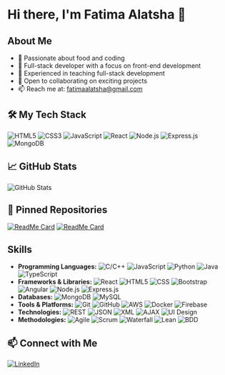 # Hi there, I'm Fatima Alatsha 👋

## About Me
- 👀 Passionate about food and coding
- 🌱 Full-stack developer with a focus on front-end development
- 💼 Experienced in teaching full-stack development
- 💞️ Open to collaborating on exciting projects
- 📫 Reach me at: [fatimaalatsha@gmail.com](mailto:fatimaalatsha@gmail.com)

## 🛠️ My Tech Stack
![HTML5](https://img.shields.io/badge/html5-%23E34F26.svg?&style=for-the-badge&logo=html5&logoColor=white)
![CSS3](https://img.shields.io/badge/css3-%231572B6.svg?&style=for-the-badge&logo=css3&logoColor=white)
![JavaScript](https://img.shields.io/badge/javascript-%23323330.svg?&style=for-the-badge&logo=javascript&logoColor=%23F7DF1E)
![React](https://img.shields.io/badge/react-%2320232a.svg?&style=for-the-badge&logo=react&logoColor=%2361DAFB)
![Node.js](https://img.shields.io/badge/node.js-%2343853D.svg?&style=for-the-badge&logo=node.js&logoColor=white)
![Express.js](https://img.shields.io/badge/express.js-%23404d59.svg?&style=for-the-badge)
![MongoDB](https://img.shields.io/badge/MongoDB-%234ea94b.svg?&style=for-the-badge&logo=mongodb&logoColor=white)

## 📈 GitHub Stats
![GitHub Stats](https://github-readme-stats.vercel.app/api?username=fatimaalatsha&show_icons=true&theme=radical)

## 📌 Pinned Repositories
[![ReadMe Card](https://github-readme-stats.vercel.app/api/pin/?username=fatimaalatsha&repo=repo1&theme=radical)](https://github.com/fatimaalatsha/repo1)
[![ReadMe Card](https://github-readme-stats.vercel.app/api/pin/?username=fatimaalatsha&repo=repo2&theme=radical)](https://github.com/fatimaalatsha/repo2)

## Skills
- **Programming Languages:** ![C/C++](https://img.shields.io/badge/C%2FC++-%2300599C.svg?style=for-the-badge&logo=c%2B%2B&logoColor=white) ![JavaScript](https://img.shields.io/badge/javascript-%23323330.svg?&style=for-the-badge&logo=javascript&logoColor=%23F7DF1E) ![Python](https://img.shields.io/badge/python-%2314354C.svg?style=for-the-badge&logo=python&logoColor=white) ![Java](https://img.shields.io/badge/Java-%23ED8B00.svg?style=for-the-badge&logo=java&logoColor=white) ![TypeScript](https://img.shields.io/badge/typescript-%23007ACC.svg?style=for-the-badge&logo=typescript&logoColor=white)
- **Frameworks & Libraries:** ![React](https://img.shields.io/badge/react-%2320232a.svg?style=for-the-badge&logo=react&logoColor=%2361DAFB) ![HTML5](https://img.shields.io/badge/html5-%23E34F26.svg?style=for-the-badge&logo=html5&logoColor=white) ![CSS](https://img.shields.io/badge/css3-%231572B6.svg?style=for-the-badge&logo=css3&logoColor=white) ![Bootstrap](https://img.shields.io/badge/bootstrap-%23563D7C.svg?style=for-the-badge&logo=bootstrap&logoColor=white) ![Angular](https://img.shields.io/badge/angular-%23DD0031.svg?style=for-the-badge&logo=angular&logoColor=white) ![Node.js](https://img.shields.io/badge/node.js-%2343853D.svg?style=for-the-badge&logo=node.js&logoColor=white) ![Express.js](https://img.shields.io/badge/express.js-%23404d59.svg?style=for-the-badge)
- **Databases:** ![MongoDB](https://img.shields.io/badge/MongoDB-%234ea94b.svg?&style=for-the-badge&logo=mongodb&logoColor=white) ![MySQL](https://img.shields.io/badge/mysql-%2300f.svg?&style=for-the-badge&logo=mysql&logoColor=white)
- **Tools & Platforms:** ![Git](https://img.shields.io/badge/Git-%23F05033.svg?&style=for-the-badge&logo=git&logoColor=white) ![GitHub](https://img.shields.io/badge/github-%23121011.svg?&style=for-the-badge&logo=github&logoColor=white) ![AWS](https://img.shields.io/badge/Amazon_AWS-%23232F3E.svg?style=for-the-badge&logo=amazon-aws&logoColor=white) ![Docker](https://img.shields.io/badge/docker-%230db7ed.svg?style=for-the-badge&logo=docker&logoColor=white) ![Firebase](https://img.shields.io/badge/firebase-%23039BE5.svg?style=for-the-badge&logo=firebase)
- **Technologies:** ![REST](https://img.shields.io/badge/REST-APIs-%23000000.svg?&style=for-the-badge&logo=rest&logoColor=white) ![JSON](https://img.shields.io/badge/json-%23000000.svg?&style=for-the-badge&logo=json&logoColor=white) ![XML](https://img.shields.io/badge/xml-%23000000.svg?&style=for-the-badge&logo=xml&logoColor=white) ![AJAX](https://img.shields.io/badge/AJAX-%23000000.svg?&style=for-the-badge&logo=ajax&logoColor=white) ![UI Design](https://img.shields.io/badge/UI_Design-%23000000.svg?&style=for-the-badge&logo=uipath&logoColor=white)
- **Methodologies:** ![Agile](https://img.shields.io/badge/agile-%23000000.svg?&style=for-the-badge&logo=agile&logoColor=white) ![Scrum](https://img.shields.io/badge/scrum-%23000000.svg?&style=for-the-badge&logo=scrum&logoColor=white) ![Waterfall](https://img.shields.io/badge/waterfall-%23000000.svg?&style=for-the-badge&logo=waterfall&logoColor=white) ![Lean](https://img.shields.io/badge/lean-%23000000.svg?&style=for-the-badge&logo=lean&logoColor=white) ![BDD](https://img.shields.io/badge/bdd-%23000000.svg?&style=for-the-badge&logo=bdd&logoColor=white)

## 📫 Connect with Me
[![LinkedIn](https://img.shields.io/badge/LinkedIn-%230077B5.svg?&style=for-the-badge&logo=linkedin&logoColor=white)](https://www.linkedin.com/in/your-profile)

